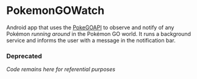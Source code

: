 # PokemonGOWatch
Android app that uses the [PokeGOAPI][1] to observe and notify of any Pokémon _running around_ in the Pokémon GO world.
It runs a background service and informs the user with a message in the notification bar.

### Deprecated
*Code remains here for referential purposes*

[1]:https://github.com/Grover-c13/PokeGOAPI-Java
